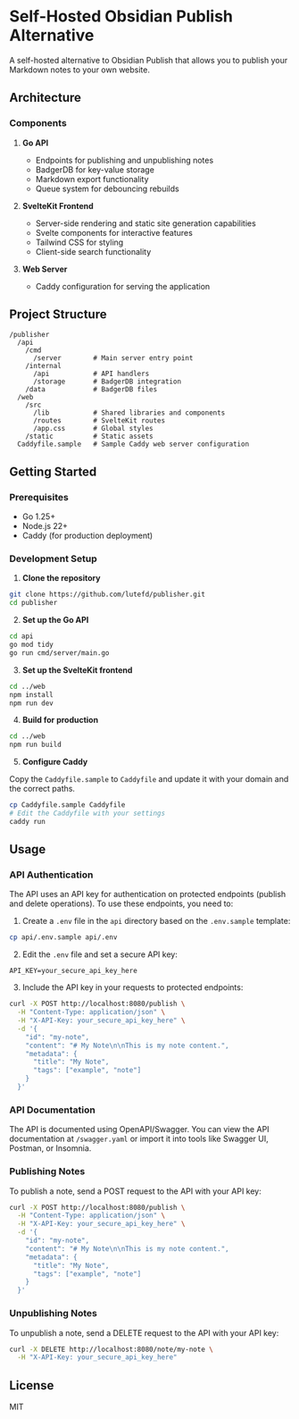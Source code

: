 # Self-Hosted Obsidian Publish Alternative

A self-hosted alternative to Obsidian Publish that allows you to publish your Markdown notes to your own website.

## Architecture

### Components

1. **Go API**

   - Endpoints for publishing and unpublishing notes
   - BadgerDB for key-value storage
   - Markdown export functionality
   - Queue system for debouncing rebuilds

2. **SvelteKit Frontend**

   - Server-side rendering and static site generation capabilities
   - Svelte components for interactive features
   - Tailwind CSS for styling
   - Client-side search functionality

3. **Web Server**
   - Caddy configuration for serving the application

## Project Structure

```
/publisher
  /api
    /cmd
      /server        # Main server entry point
    /internal
      /api           # API handlers
      /storage       # BadgerDB integration
    /data            # BadgerDB files
  /web
    /src
      /lib           # Shared libraries and components
      /routes        # SvelteKit routes
      /app.css       # Global styles
    /static          # Static assets
  Caddyfile.sample   # Sample Caddy web server configuration
```

## Getting Started

### Prerequisites

- Go 1.25+
- Node.js 22+
- Caddy (for production deployment)

### Development Setup

1. **Clone the repository**

```bash
git clone https://github.com/lutefd/publisher.git
cd publisher
```

2. **Set up the Go API**

```bash
cd api
go mod tidy
go run cmd/server/main.go
```

3. **Set up the SvelteKit frontend**

```bash
cd ../web
npm install
npm run dev
```

4. **Build for production**

```bash
cd ../web
npm run build
```

5. **Configure Caddy**

Copy the `Caddyfile.sample` to `Caddyfile` and update it with your domain and the correct paths.

```bash
cp Caddyfile.sample Caddyfile
# Edit the Caddyfile with your settings
caddy run
```

## Usage

### API Authentication

The API uses an API key for authentication on protected endpoints (publish and delete operations). To use these endpoints, you need to:

1. Create a `.env` file in the `api` directory based on the `.env.sample` template:

```bash
cp api/.env.sample api/.env
```

2. Edit the `.env` file and set a secure API key:

```
API_KEY=your_secure_api_key_here
```

3. Include the API key in your requests to protected endpoints:

```bash
curl -X POST http://localhost:8080/publish \
  -H "Content-Type: application/json" \
  -H "X-API-Key: your_secure_api_key_here" \
  -d '{
    "id": "my-note",
    "content": "# My Note\n\nThis is my note content.",
    "metadata": {
      "title": "My Note",
      "tags": ["example", "note"]
    }
  }'
```

### API Documentation

The API is documented using OpenAPI/Swagger. You can view the API documentation at `/swagger.yaml` or import it into tools like Swagger UI, Postman, or Insomnia.

### Publishing Notes

To publish a note, send a POST request to the API with your API key:

```bash
curl -X POST http://localhost:8080/publish \
  -H "Content-Type: application/json" \
  -H "X-API-Key: your_secure_api_key_here" \
  -d '{
    "id": "my-note",
    "content": "# My Note\n\nThis is my note content.",
    "metadata": {
      "title": "My Note",
      "tags": ["example", "note"]
    }
  }'
```

### Unpublishing Notes

To unpublish a note, send a DELETE request to the API with your API key:

```bash
curl -X DELETE http://localhost:8080/note/my-note \
  -H "X-API-Key: your_secure_api_key_here"
```

## License

MIT
